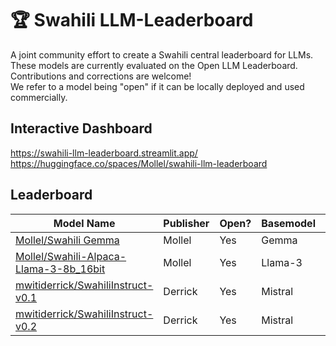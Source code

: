 # 🏆 Swahili LLM-Leaderboard

A joint community effort to create a Swahili central leaderboard for LLMs. These models are currently evaluated on the Open LLM Leaderboard. Contributions and corrections are welcome! <br>
We refer to a model being "open" if it can be locally deployed and used commercially.

## Interactive Dashboard

https://swahili-llm-leaderboard.streamlit.app/ <br>
https://huggingface.co/spaces/Mollel/swahili-llm-leaderboard

## Leaderboard

| Model Name | Publisher| Open? | Basemodel |Average| ARC  | HellaSwag      | MMLU         | TruthfulQA|Winogrande|GSM8K           |
| ---------- | -------- | ----- | --------- |------ | ---- | -------------- | ------------ | --------- | -------- | -------------- |
| [Mollel/Swahili Gemma](https://huggingface.co/Mollel/Swahili_Gemma)| Mollel| Yes|Gemma|61.32|58.96|76.4 |61.02| 52.1|75.61|43.82|
| [Mollel/Swahili-Alpaca-Llama-3-8b_16bit](https://huggingface.co/Mollel/Swahili-Alpaca-Llama-3-8b_16bit)| Mollel| Yes|Llama-3|60.97|57.25|78.03|63.97| 50.13|76.87|39.58|
| [mwitiderrick/SwahiliInstruct-v0.1](https://huggingface.co/mwitiderrick/SwahiliInstruct-v0.1)| Derrick| Yes|Mistral|58.92|57.59|80.92 |57| 58.08|74.66|25.25|
| [mwitiderrick/SwahiliInstruct-v0.2](https://huggingface.co/mwitiderrick/SwahiliInstruct-v0.2)| Derrick| Yes|Mistral|54.25|55.2|78.22|50.3|57.08|73.24|11.45|

